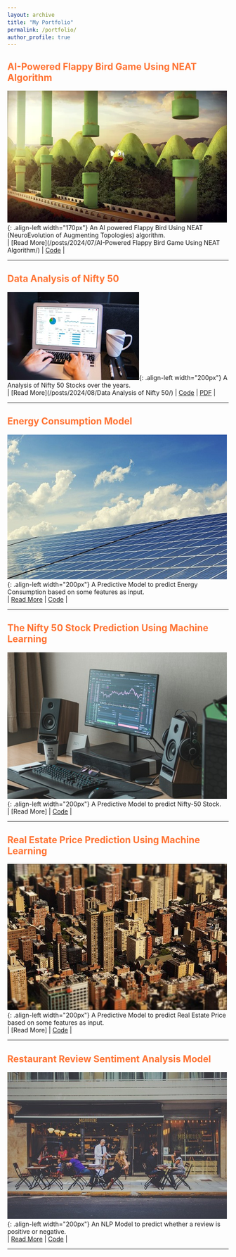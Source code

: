 ```yaml
---
layout: archive
title: "My Portfolio"
permalink: /portfolio/
author_profile: true
---
```


<h2 style='color:#ff7333; text-align:left'>AI-Powered Flappy Bird Game Using NEAT Algorithm</h2>

![Flappy](/images/Flappy3D.webp){: .align-left width="170px"}
An AI powered Flappy Bird Using NEAT (NeuroEvolution of Augmenting Topologies) algorithm.
<br/>
| [Read More](/posts/2024/07/AI-Powered Flappy Bird Game Using NEAT Algorithm/) | [Code](https://github.com/sourize/AI-Powered-Flappy-Bird-Game-Using-NEAT-Algorithm) |

---

<h2 style='color:#ff7333; text-align:left'>Data Analysis of Nifty 50</h2>

![Data Analysis](/images/DA.jpg){: .align-left width="200px"}
A Analysis of Nifty 50 Stocks over the years.
<br>
| [Read More](/posts/2024/08/Data Analysis of Nifty 50/) | [Code](https://github.com/sourize/Data-Analysis-of-NIFTY-50-Dataset) | [PDF](https://github.com/sourize/Data-Analysis-of-NIFTY-50-Dataset/blob/main/DataAnalysis_on_Nifty%2050.pdf) |

---

<h2 style='color:#ff7333; text-align:left'>Energy Consumption Model</h2>

![Energy Consumption](/images/Energy2.jpg){: .align-left width="200px"}
A Predictive Model to predict Energy Consumption based on some features as input.
<br/>
| [Read More](https://github.com/sourize/EnergyConsumption/blob/main/README.md) | [Code](https://github.com/sourize/EnergyConsumption) |

---

<h2 style='color:#ff7333; text-align:left'>The Nifty 50 Stock Prediction Using Machine Learning</h2>

![Nifty 50](/images/nift50epg.jpg){: .align-left width="200px"}
A Predictive Model to predict Nifty-50 Stock.
<br/>
| [Read More] | [Code](https://github.com/sourize/The-Nifty-50-Stock-Prediction-using-Machine-Learning) |

---

<h2 style='color:#ff7333; text-align:left'>Real Estate Price Prediction Using Machine Learning</h2>

![Real Estate](/images/RealEstate2.jpg){: .align-left width="200px"}
A Predictive Model to predict Real Estate Price based on some features as input.
<br/>
| [Read More] | [Code](https://github.com/sourize/The-Nifty-50-Stock-Prediction-using-Machine-Learning) |

---

<h2 style='color:#ff7333; text-align:left'>Restaurant Review Sentiment Analysis Model</h2>

![Restaurant](/images/Restaurant2.jpg){: .align-left width="200px"}
An NLP Model to predict whether a review is positive or negative.
<br/>
| [Read More]() | [Code](https://github.com/sourize/Restaurant-Review-Sentiment-Analysis-Model) |

---
